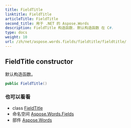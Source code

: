 ```yaml
---
title: FieldTitle
linktitle: FieldTitle
articleTitle: FieldTitle
second_title: 用于 .NET 的 Aspose.Words
description: FieldTitle 构造函数. 默认构造函数 在 C#.
type: docs
weight: 10
url: /zh/net/aspose.words.fields/fieldtitle/fieldtitle/
---
```

## FieldTitle constructor

默认构造函数。

```csharp
public FieldTitle()
```

### 也可以看看

* class [FieldTitle](../)
* 命名空间 [Aspose.Words.Fields](../../../aspose.words.fields/)
* 部件 [Aspose.Words](../../../)
